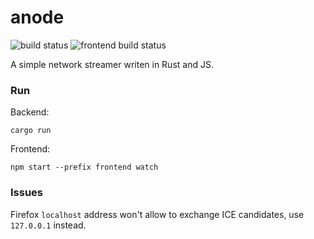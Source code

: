 # anode
<img src="https://github.com/sergystepanov/anode/workflows/Rust/badge.svg" alt="build status"> <img src="https://github.com/sergystepanov/anode/workflows/npm/badge.svg" alt="frontend build status">

A simple network streamer writen in Rust and JS.

### Run

Backend:
```shell
cargo run
```

Frontend:
```shell
npm start --prefix frontend watch
```

### Issues

Firefox `localhost` address won't allow to exchange ICE candidates, use `127.0.0.1` instead.
